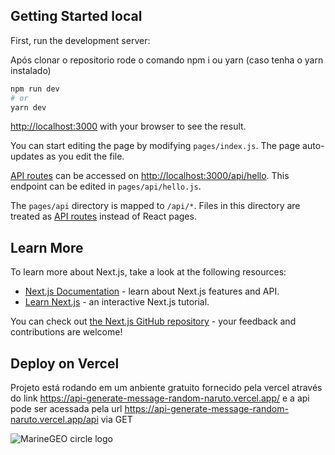 

## Getting Started local

First, run the development server:



Após clonar o repositorio rode o comando npm i ou yarn (caso tenha o yarn instalado)
```bash
npm run dev
# or
yarn dev
```
 [http://localhost:3000](http://localhost:3000) with your browser to see the result.

You can start editing the page by modifying `pages/index.js`. The page auto-updates as you edit the file.

[API routes](https://nextjs.org/docs/api-routes/introduction) can be accessed on [http://localhost:3000/api/hello](http://localhost:3000/api/hello). This endpoint can be edited in `pages/api/hello.js`.

The `pages/api` directory is mapped to `/api/*`. Files in this directory are treated as [API routes](https://nextjs.org/docs/api-routes/introduction) instead of React pages.

## Learn More

To learn more about Next.js, take a look at the following resources:

- [Next.js Documentation](https://nextjs.org/docs) - learn about Next.js features and API.
- [Learn Next.js](https://nextjs.org/learn) - an interactive Next.js tutorial.

You can check out [the Next.js GitHub repository](https://github.com/vercel/next.js/) - your feedback and contributions are welcome!

## Deploy on Vercel

Projeto está rodando em um anbiente gratuito fornecido pela vercel através do link https://api-generate-message-random-naruto.vercel.app/ e a api pode ser acessada pela url https://api-generate-message-random-naruto.vercel.app/api via GET

![MarineGEO circle logo](https://uploaddeimagens.com.br/images/003/886/092/full/frontEndNaruto.png?1653867806 "Api Naruto message")
